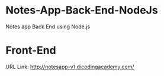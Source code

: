 # Notes-App-Back-End-NodeJs
Notes app Back End using Node.js

# Front-End
URL Link: http://notesapp-v1.dicodingacademy.com/
